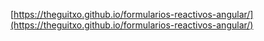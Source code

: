 [https://theguitxo.github.io/formularios-reactivos-angular/](https://theguitxo.github.io/formularios-reactivos-angular/)
